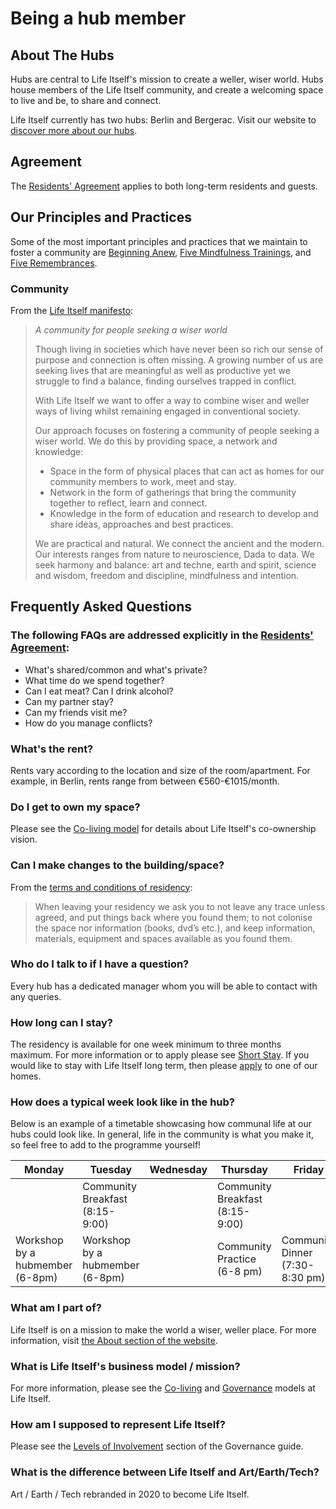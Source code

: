 # Being a hub member 

## About The Hubs

Hubs are central to Life Itself's mission to create a weller, wiser world. Hubs house members of the Life Itself community, and create a welcoming space to live and be, to share and connect. 

Life Itself currently has two hubs: Berlin and Bergerac. Visit our website to [discover more about our hubs](https://lifeitself.us/hubs/). 

## Agreement

The [Residents' Agreement](https://tao.lifeitself.us/hubs/agreement/) applies to both long-term residents and guests.

## Our Principles and Practices

Some of the most important principles and practices that we maintain to foster a community are [Beginning Anew](/beginning-anew/), [Five Mindfulness Trainings][5mt], and [Five Remembrances](/five-remembrances/). 

[5mt]: /five-mindfulness-trainings/

### Community

From the [Life Itself manifesto](https://lifeitself.us/manifesto/):

>_A community for people seeking a wiser world_
>
>Though living in societies which have never been so rich our sense of purpose and connection is often missing. A growing number of us are seeking lives that are meaningful as well as productive yet we struggle to find a balance, finding ourselves trapped in conflict.
>
>With Life Itself we want to offer a way to combine wiser and weller ways of living whilst remaining engaged in conventional society.
>
>Our approach focuses on fostering a community of people seeking a wiser world. We do this by providing space, a network and knowledge: 
>* Space in the form of physical places that can act as homes for our community members to work, meet and stay. 
>* Network in the form of gatherings that bring the community together to reflect, learn and connect. 
>* Knowledge in the form of education and research to develop and share ideas, approaches and best practices.
>
>We are practical and natural. We connect the ancient and the modern. Our interests ranges from nature to neuroscience, Dada to data. We seek harmony and balance: art and techne, earth and spirit, science and wisdom, freedom and discipline, mindfulness and intention. 


## Frequently Asked Questions

### The following FAQs are addressed explicitly in the [Residents' Agreement](https://tao.lifeitself.us/hubs/agreement/):

* What's shared/common and what's private? 
* What time do we spend together? 
* Can I eat meat? Can I drink alcohol?
* Can my partner stay?
* Can my friends visit me?
* How do you manage conflicts?

### What's the rent?

Rents vary according to the location and size of the room/apartment. For example, in Berlin, rents range from between €560-€1015/month. 

### Do I get to own my space?

Please see the [Co-living model](https://tao.lifeitself.us/coliving) for details about Life Itself's co-ownership vision. 

### Can I make changes to the building/space?

From the [terms and conditions of residency](https://tao.lifeitself.us/hubs/agreement/#further-terms-and-conditions):
>When leaving your residency we ask you to not leave any trace unless agreed, and put things back where you found them; to not colonise the space nor information (books, dvd’s etc.), and keep information, materials, equipment and spaces available as you found them.

### Who do I talk to if I have a question?

Every hub has a dedicated manager whom you will be able to contact with any queries. 

### How long can I stay? 

The residency is available for one week minimum to three months maximum. For more information or to apply please see [Short Stay](https://lifeitself.us/short-stay/). If you would like to stay with Life Itself long term, then please [apply](https://lifeitself.us/hubs/apply/) to one of our homes. 

### How does a typical week look like in the hub? 

Below is an example of a timetable showcasing how communal life at our hubs could look like. In general, life in the community is what you make it, so feel free to add to the programme yourself!


| Monday                           | Tuesday                           | Wednesday | Thursday                          | Friday                     |
|----------------------------------|-----------------------------------|-----------|-----------------------------------|----------------------------|
|                                  | Community Breakfast   (8:15-9:00) |           | Community Breakfast  (8:15-9:00)  |                            |
| Workshop by a hubmember   (6-8pm) | Workshop by a hubmember  (6-8pm)  |           | Community Practice       (6-8 pm) | Community Dinner  (7:30-8:30 pm) |

### What am I part of?

Life Itself is on a mission to make the world a wiser, weller place. For more information, visit [the About section of the website](https://lifeitself.us/about). 

### What is Life Itself's business model / mission?

For more information, please see the [Co-living](https://tao.lifeitself.us/coliving) and [Governance](https://tao.lifeitself.us/governance) models at Life Itself.

### How am I supposed to represent Life Itself? 

Please see the [Levels of Involvement](https://tao.lifeitself.us/governance/#levels-of-involvement) section of the Governance guide.

### What is the difference between Life Itself and Art/Earth/Tech?

Art / Earth / Tech rebranded in 2020 to become Life Itself.
